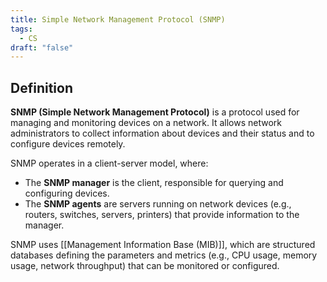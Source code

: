 ```yaml
---
title: Simple Network Management Protocol (SNMP)
tags:
  - CS
draft: "false"
---
```

## Definition 

**SNMP (Simple Network Management Protocol)** is a protocol used for managing and monitoring devices on a network. It allows network administrators to collect information about devices and their status and to configure devices remotely.

SNMP operates in a client-server model, where:

- The **SNMP manager** is the client, responsible for querying and configuring devices.
- The **SNMP agents** are servers running on network devices (e.g., routers, switches, servers, printers) that provide information to the manager.

SNMP uses [[Management Information Base (MIB)]], which are structured databases defining the parameters and metrics (e.g., CPU usage, memory usage, network throughput) that can be monitored or configured.

